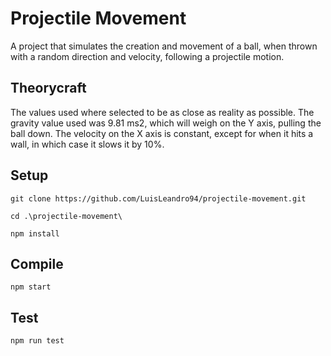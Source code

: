 # Projectile Movement

A project that simulates the creation and movement of a ball, when thrown with a random direction and velocity, following a projectile motion.

## Theorycraft

The values used where selected to be as close as reality as possible. The gravity value used was 9.81 ms2, which will weigh on the Y axis, pulling the ball down.
The velocity on the X axis is constant, except for when it hits a wall, in which case it slows it by 10%. 

## Setup

`git clone https://github.com/LuisLeandro94/projectile-movement.git`

`cd .\projectile-movement\`

`npm install`

## Compile

`npm start`

## Test

`npm run test`
